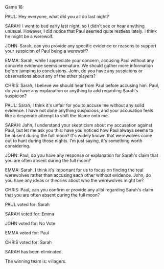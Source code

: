 
Game 18:

PAUL: Hey everyone, what did you all do last night?

SARAH: I went to bed early last night, so I didn't see or hear anything unusual. However, I did notice that Paul seemed quite restless lately. I think he might be a werewolf.

JOHN: Sarah, can you provide any specific evidence or reasons to support your suspicion of Paul being a werewolf?

EMMA: Sarah, while I appreciate your concern, accusing Paul without any concrete evidence seems premature. We should gather more information before jumping to conclusions. John, do you have any suspicions or observations about any of the other players?

CHRIS: Sarah, I believe we should hear from Paul before accusing him. Paul, do you have any explanation or anything to add regarding Sarah's suspicion?

PAUL: Sarah, I think it's unfair for you to accuse me without any solid evidence. I have not done anything suspicious, and your accusation feels like a desperate attempt to shift the blame onto me.

SARAH: John, I understand your skepticism about my accusation against Paul, but let me ask you this: have you noticed how Paul always seems to be absent during the full moon? It's widely known that werewolves come out to hunt during those nights. I'm just saying, it's something worth considering.

JOHN: Paul, do you have any response or explanation for Sarah's claim that you are often absent during the full moon?

EMMA: Sarah, I think it's important for us to focus on finding the real werewolves rather than accusing each other without evidence. John, do you have any ideas or theories about who the werewolves might be?

CHRIS: Paul, can you confirm or provide any alibi regarding Sarah's claim that you are often absent during the full moon?

PAUL voted for: Sarah

SARAH voted for: Emma

JOHN voted for: No Vote

EMMA voted for: Paul

CHRIS voted for: Sarah

SARAH has been eliminated.

The winning team is: villagers.
